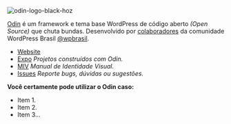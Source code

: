 ![odin-logo-black-hoz](https://cloud.githubusercontent.com/assets/1139893/16431068/273e2ac8-3d55-11e6-8903-8d30e68c64d5.png)

[Odin][odin-repository] é um framework e tema base WordPress de código aberto _(Open Source)_ que chuta bundas. Desenvolvido por [colaboradores][odin-contributors] da comunidade WordPress Brasil [@wpbrasil][wpbrasil].

* [Website][odin-website]
* [Expo][odin-expo] _Projetos construídos com Odin._
* [MIV][odin-miv] _Manual de Identidade Visual._
* [Issues][odin-issues] _Reporte bugs, dúvidas ou sugestões._

**Você certamente pode utilizar o Odin caso:**

* Item 1.
* Item 2.
* Item 3...

[odin-repository]: https://github.com/wpbrasil/odin
[odin-website]: http://wpod.in
[odin-expo]: http://expo.wpod.in
[odin-miv]: https://github.com/wpbrasil/odin-miv
[odin-docs]: https://github.com/wpbrasil/odin/wiki
[odin-docs-prereq]: https://github.com/wpbrasil/odin/tree/v3-gh-pages/v3-prereq
[odin-issues]: https://github.com/wpbrasil/odin/issues
[odin-contributors]: https://github.com/wpbrasil/odin/graphs/contributors
[odin-zip-master]: https://github.com/wpbrasil/odin/archive/master.zip

[wpbrasil]: https://github.com/wpbrasil
[bootstrap]: http://getbootstrap.com
[browsersync]: https://www.browsersync.io
[bower]: https://bower.io
[gulp]: http://gulpjs.com
[nodejs]: https://nodejs.org/en
